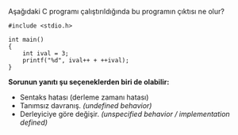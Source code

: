 Aşağıdaki C programı çalıştırıldığında bu programın çıktısı ne olur?

```
#include <stdio.h>
 
int main()
{
	int ival = 3;
	printf("%d", ival++ + ++ival);
}
```


__Sorunun yanıtı şu seçeneklerden biri de olabilir:__</br>
+ Sentaks hatası (derleme zamanı hatası)
+ Tanımsız davranış. _(undefined behavior)_
+ Derleyiciye göre değişir. _(unspecified behavior / implementation defined)_
